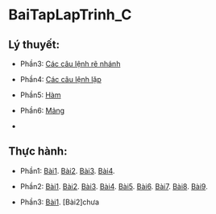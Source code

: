 # BaiTapLapTrinh_C
## Lý thuyết: 

- Phần3: [Các câu lệnh rẽ nhánh](https://hoctructuyencntt.github.io/NNLT/Bai03.html)

- Phần4: [Các câu lệnh lặp](https://hoctructuyencntt.github.io/NNLT/Bai04.html)

- Phần5: [Hàm](https://hoctructuyencntt.github.io/NNLT/Bai05.html)

- Phần6: [Mảng](https://hoctructuyencntt.github.io/NNLT/Bai06.html)
- 
## Thực hành:

- Phần1: 
[Bài1](https://www.jdoodle.com/embed/v0/5AUi).
[Bài2](https://www.jdoodle.com/embed/v0/5AWm).
[Bài3](https://www.jdoodle.com/embed/v0/5G1T).
[Bài4](https://www.jdoodle.com/embed/v0/5B1Z).

- Phần2:
[Bài1](https://www.jdoodle.com/embed/v0/5D7T).
[Bài2](https://www.jdoodle.com/embed/v0/5G2p).
[Bài3](https://www.jdoodle.com/embed/v0/5D8O).
[Bài4](https://www.jdoodle.com/embed/v0/5D9l).
[Bài5](https://www.jdoodle.com/embed/v0/5Dqn).
[Bài6](https://www.jdoodle.com/embed/v0/5G2t).
[Bài7](https://www.jdoodle.com/embed/v0/5DeA).
[Bài8](https://www.jdoodle.com/embed/v0/5Dpz).
[Bài9](https://www.jdoodle.com/embed/v0/5DpI).

- Phần3:
[Bài1](https://www.jdoodle.com/embed/v0/5HBy).
[Bài2]chưa
